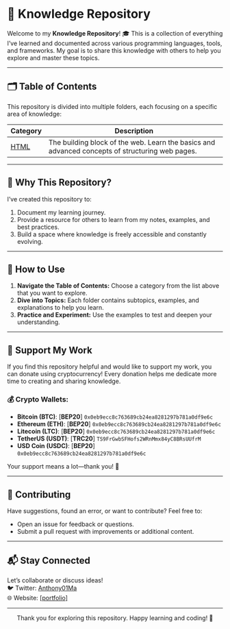 # 📘 Knowledge Repository

Welcome to my **Knowledge Repository**! 🎓 This is a collection of everything I’ve learned and documented across various programming languages, tools, and frameworks. My goal is to share this knowledge with others to help you explore and master these topics.

---

## 🗂️ Table of Contents

This repository is divided into multiple folders, each focusing on a specific area of knowledge:

| **Category**      | **Description**                                                                                           |
| ------------------ | --------------------------------------------------------------------------------------------------------- |
| [HTML](https://github.com/Anthony01M/my-knowledge/tree/master/html)     | The building block of the web. Learn the basics and advanced concepts of structuring web pages.           |

---

## 🌟 Why This Repository?

I’ve created this repository to:
1. Document my learning journey.
2. Provide a resource for others to learn from my notes, examples, and best practices.
3. Build a space where knowledge is freely accessible and constantly evolving.

---

## 📖 How to Use

1. **Navigate the Table of Contents:** Choose a category from the list above that you want to explore.
2. **Dive into Topics:** Each folder contains subtopics, examples, and explanations to help you learn.
3. **Practice and Experiment:** Use the examples to test and deepen your understanding.

---

## 💖 Support My Work 

If you find this repository helpful and would like to support my work, you can donate using cryptocurrency! Every donation helps me dedicate more time to creating and sharing knowledge. 
### 💰 Crypto Wallets: 
- **Bitcoin (BTC)**: \[**BEP20**\] `0x0eb9ecc8c763689cb24ea8281297b781a0df9e6c` 
- **Ethereum (ETH)**: \[**BEP20**\] `0x0eb9ecc8c763689cb24ea8281297b781a0df9e6c` 
- **Litecoin (LTC)**: \[**BEP20**\] `0x0eb9ecc8c763689cb24ea8281297b781a0df9e6c`
- **TetherUS (USDT)**: \[**TRC20**\] `TS9FrGwbSFHofs2WRnMmx84yC8BRsUUfrM`
- **USD Coin (USDC)**: \[**BEP20**\] `0x0eb9ecc8c763689cb24ea8281297b781a0df9e6c`

Your support means a lot—thank you! 🙌

---

## 🤝 Contributing

Have suggestions, found an error, or want to contribute? Feel free to:
- Open an issue for feedback or questions.
- Submit a pull request with improvements or additional content.

---

## 📬 Stay Connected

Let’s collaborate or discuss ideas!  
🐦 Twitter: [Anthony01Ma](https://x.com/Anthony1Ma)  
🌐 Website: [\[portfolio\]](https://anthony.sir.systems/)

---

<p align="center">
Thank you for exploring this repository. Happy learning and coding! 🚀
</p>
